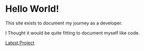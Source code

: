 # Hello World!

This site exists to document my journey as a developer.  

I Thought it would be quite fitting to document myself like code.

[Latest Project](https://nickyfaulding.github.io/FYP-PredatorPrey-Simulation/)
